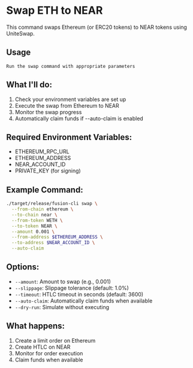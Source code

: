 # Swap ETH to NEAR

This command swaps Ethereum (or ERC20 tokens) to NEAR tokens using UniteSwap.

## Usage
```
Run the swap command with appropriate parameters
```

## What I'll do:
1. Check your environment variables are set up
2. Execute the swap from Ethereum to NEAR
3. Monitor the swap progress
4. Automatically claim funds if --auto-claim is enabled

## Required Environment Variables:
- ETHEREUM_RPC_URL
- ETHEREUM_ADDRESS
- NEAR_ACCOUNT_ID
- PRIVATE_KEY (for signing)

## Example Command:
```bash
./target/release/fusion-cli swap \
  --from-chain ethereum \
  --to-chain near \
  --from-token WETH \
  --to-token NEAR \
  --amount 0.001 \
  --from-address $ETHEREUM_ADDRESS \
  --to-address $NEAR_ACCOUNT_ID \
  --auto-claim
```

## Options:
- `--amount`: Amount to swap (e.g., 0.001)
- `--slippage`: Slippage tolerance (default: 1.0%)
- `--timeout`: HTLC timeout in seconds (default: 3600)
- `--auto-claim`: Automatically claim funds when available
- `--dry-run`: Simulate without executing

## What happens:
1. Create a limit order on Ethereum
2. Create HTLC on NEAR
3. Monitor for order execution
4. Claim funds when available
